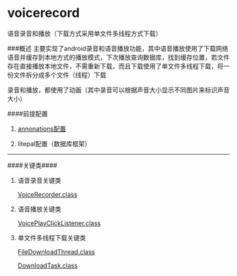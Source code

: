 # voicerecord
语音录音和播放（下载方式采用单文件多线程方式下载）

###概述
主要实现了android录音和语音播放功能，其中语音播放使用了下载网络语音并缓存到本地方式的播放模式，下次播放查询数据库，找到缓存位置，若文件存在直接播放本地文件，不需重新下载，而且下载使用了单文件多线程下载，将一份文件拆分成多个文件（线程）下载

录音和播放，都使用了动画（其中录音可以根据声音大小显示不同图片来标识声音大小）

####前提配置

1. [annonations配置](https://centmeng.github.io/2016/07/23/studio%E9%85%8D%E7%BD%AEAndroidAnnotations/)

2. litepal配置（数据库框架） 




---

####关键类####

1. 语音录音关键类

	[VoiceRecorder.class](https://github.com/CentMeng/voicerecord/blob/master/app/src/main/java/com/luoteng/voicerecord/utils/VoiceRecorder.java)
	
2. 语音播放关键类

	[VoicePlayClickListener.class](https://github.com/CentMeng/voicerecord/blob/master/app/src/main/java/com/luoteng/voicerecord/utils/VoicePlayClickListener.java)
	
3. 单文件多线程下载关键类
	
	[FileDownloadThread.class](https://github.com/CentMeng/voicerecord/blob/master/app/src/main/java/com/luoteng/voicerecord/utils/FileDownloadThread.java)
	
	[DownloadTask.class](https://github.com/CentMeng/voicerecord/blob/master/app/src/main/java/com/luoteng/voicerecord/utils/DownloadTask.java)
